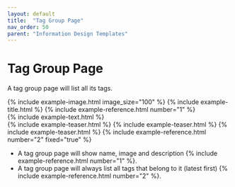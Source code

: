 ```yaml
---
layout: default
title:  "Tag Group Page"
nav_order: 50
parent: "Information Design Templates"
---
```


# Tag Group Page

A tag group page will list all its tags.

<div class="example">
  <div class="example-header">
    <div class="example-title">
      {% include example-image.html image_size="100" %}
      {% include example-title.html %}
      {% include example-reference.html number="1" %}
    </div>
    <div class="example-description">
      {% include example-text.html %}
    </div>
  </div>
  <div class="example-body">
    <div class="example-teaser-list">
      {% include example-teaser.html %}
      {% include example-teaser.html %}
      {% include example-teaser.html %}
      {% include example-reference.html number="2" fixed="true" %}
    </div>
  </div>
</div>

* A tag group page will show name, image and description {% include example-reference.html number="1" %}.
* A tag group page will always list all tags that belong to it (latest first) {% include example-reference.html number="2" %}.
